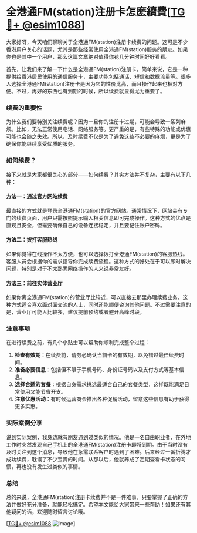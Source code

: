 # 全港通FM(station)注册卡怎麽續費[[TG💪+ @esim1088](https://t.me/s/esim1088)]

大家好呀，今天咱们聊聊关于全港通FM(station)注册卡续费的问题。这可是不少香港用户关心的话题，尤其是那些经常使用全港通FM(station)服务的朋友。如果你也是其中一个用户，那么这篇文章绝对值得你花几分钟时间好好看看。

首先，让我们来了解一下什么是全港通FM(station)注册卡。简单来说，它是一种提供给香港居民使用的通信服务卡，主要功能包括通话、短信和数据流量等。很多人选择全港通FM(station)注册卡是因为它的性价比高，而且操作起来也相对方便。不过，再好的东西也有到期的时候，所以续费就显得尤为重要了。

### 续费的重要性

为什么我们要特别关注续费呢？因为一旦你的注册卡过期，可能会导致一系列麻烦。比如，无法正常使用电话、网络服务等。更严重的是，有些特殊的功能或优惠可能也会随之失效。所以，及时续费不仅是为了避免这些不必要的麻烦，更是为了确保你能继续享受优质的服务。

### 如何续费？

接下来就是大家都很关心的部分——如何续费？其实方法并不复杂，主要有以下几种：

#### 方法一：通过官方网站续费

最直接的方式就是登录全港通FM(station)的官方网站。通常情况下，网站会有专门的续费页面，用户只需按照提示输入相关信息即可完成操作。这种方式的优点是直观且安全，但需要确保自己的设备连接稳定，并且要记住账户密码。

#### 方法二：拨打客服热线

如果你觉得在线操作不太方便，也可以选择拨打全港通FM(station)的客服热线。客服人员会根据你的需求指导你完成续费流程。这种方式的好处在于可以即时解决问题，特别是对于不太熟悉网络操作的人来说非常友好。

#### 方法三：前往实体营业厅

如果你离全港通FM(station)的营业厅比较近，可以直接去那里办理续费业务。这种方式适合喜欢面对面交流的人士，同时还能顺便咨询其他问题。不过需要注意的是，营业厅可能人比较多，建议提前预约或者避开高峰时段。

### 注意事项

在进行续费之前，有几个小贴士可以帮助你顺利完成整个过程：

1. **检查有效期**：在续费前，请务必确认当前卡的有效期，以免错过最佳续费时间。
2. **准备必要信息**：包括但不限于手机号码、身份证号码以及支付方式等基本信息。
3. **选择合适的套餐**：根据自身需求挑选最适合自己的套餐类型，这样既能满足日常使用又能节省开支。
4. **注意优惠活动**：有时候运营商会推出各种促销活动，留意这些信息有助于获得更多实惠。

### 实际案例分享

说到实际案例，我身边就有朋友遇到过类似的情况。他是一名自由职业者，在外地工作时突然发现自己手机上的全港通FM(station)注册卡即将到期。由于当时没有及时关注到这个消息，导致他在急需联系客户时遇到了困难。后来经过一番折腾才成功续费，耽误了不少宝贵的时间。从那以后，他就养成了定期查看卡状态的习惯，再也没有发生过类似的事情。

### 总结

总的来说，全港通FM(station)注册卡续费并不是一件难事，只要掌握了正确的方法并做好充分准备，就能轻松搞定。希望本文能给大家带来一些帮助！如果还有其他疑问的话，欢迎随时留言讨论哦。

[[TG💪+ @esim1088](https://t.me/s/esim1088) ![Image](https://i.postimg.cc/4NQfJmqS/Snipaste-2025-05-13-00-14-12.png)]